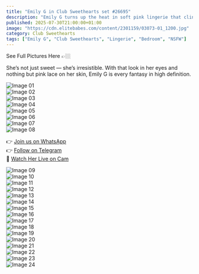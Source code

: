 ```yaml
---
title: "Emily G in Club Sweethearts set #26695"
description: "Emily G turns up the heat in soft pink lingerie that clings to every delicious curve."
published: 2025-07-30T21:00:00+01:00
image: "https://cdn.elitebabes.com/content/2301159/03073-01_1200.jpg"
category: Club Sweethearts
tags: ["Emily G", "Club Sweethearts", "Lingerie", "Bedroom", "NSFW"]
---
```


See Full Pictures Here 👉🏼

She’s not just sweet — she’s irresistible. With that look in her eyes and nothing but pink lace on her skin, Emily G is every fantasy in high definition.

![Image 01](https://cdn.elitebabes.com/content/2301159/03073-01_1200.jpg)  
![Image 02](https://cdn.elitebabes.com/content/2301159/03073-02_1200.jpg)  
![Image 03](https://cdn.elitebabes.com/content/2301159/03073-03_1800.jpg)  
![Image 04](https://cdn.elitebabes.com/content/2301159/03073-04_1200.jpg)  
![Image 05](https://cdn.elitebabes.com/content/2301159/03073-05_1800.jpg)  
![Image 06](https://cdn.elitebabes.com/content/2301159/03073-06_1200.jpg)  
![Image 07](https://cdn.elitebabes.com/content/2301159/03073-07_1200.jpg)  
![Image 08](https://cdn.elitebabes.com/content/2301159/03073-08_1200.jpg)  

👉 [Join us on WhatsApp](https://whatsapp.com/channel/0029VaMsUAp7tkjI8KcaRn10)  
👉 [Follow on Telegram](https://t.me/Xibabes)  
🔞 [Watch Her Live on Cam](https://redirecting-kappa.vercel.app/)

![Image 09](https://cdn.elitebabes.com/content/2301159/03073-09_1200.jpg)  
![Image 10](https://cdn.elitebabes.com/content/2301159/03073-10_1200.jpg)  
![Image 11](https://cdn.elitebabes.com/content/2301159/03073-11_1200.jpg)  
![Image 12](https://cdn.elitebabes.com/content/2301159/03073-12_1200.jpg)  
![Image 13](https://cdn.elitebabes.com/content/2301159/03073-13_1200.jpg)  
![Image 14](https://cdn.elitebabes.com/content/2301159/03073-14_1200.jpg)  
![Image 15](https://cdn.elitebabes.com/content/2301159/03073-15_1200.jpg)  
![Image 16](https://cdn.elitebabes.com/content/2301159/03073-16_1200.jpg)  
![Image 17](https://cdn.elitebabes.com/content/2301159/03073-17_1800.jpg)  
![Image 18](https://cdn.elitebabes.com/content/2301159/03073-18_1800.jpg)  
![Image 19](https://cdn.elitebabes.com/content/2301159/03073-19_1200.jpg)  
![Image 20](https://cdn.elitebabes.com/content/2301159/03073-20_1200.jpg)  
![Image 21](https://cdn.elitebabes.com/content/2301159/03073-21_1800.jpg)  
![Image 22](https://cdn.elitebabes.com/content/2301159/03073-22_1200.jpg)  
![Image 23](https://cdn.elitebabes.com/content/2301159/03073-23_1200.jpg)  
![Image 24](https://cdn.elitebabes.com/content/2301159/03073-24_1200.jpg)